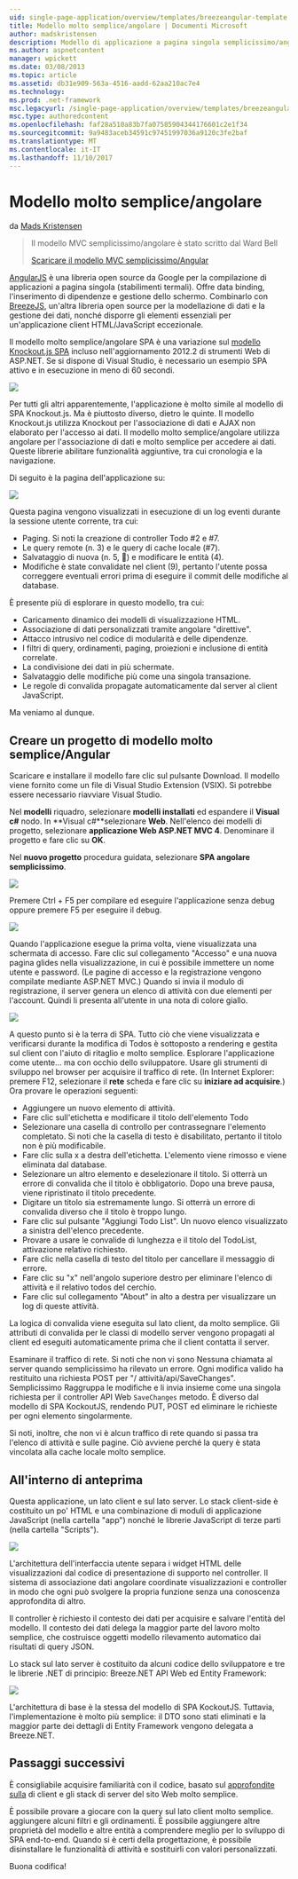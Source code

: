 ```yaml
---
uid: single-page-application/overview/templates/breezeangular-template
title: Modello molto semplice/angolare | Documenti Microsoft
author: madskristensen
description: Modello di applicazione a pagina singola semplicissimo/angolare
ms.author: aspnetcontent
manager: wpickett
ms.date: 03/08/2013
ms.topic: article
ms.assetid: db31e909-563a-4516-aadd-62aa210ac7e4
ms.technology: 
ms.prod: .net-framework
msc.legacyurl: /single-page-application/overview/templates/breezeangular-template
msc.type: authoredcontent
ms.openlocfilehash: faf28a510a83b7fa07585904344176601c2e1f34
ms.sourcegitcommit: 9a9483aceb34591c97451997036a9120c3fe2baf
ms.translationtype: MT
ms.contentlocale: it-IT
ms.lasthandoff: 11/10/2017
---
```

<a name="breezeangular-template"></a>Modello molto semplice/angolare
====================
da [Mads Kristensen](https://github.com/madskristensen)

> Il modello MVC semplicissimo/angolare è stato scritto dal Ward Bell
> 
> [Scaricare il modello MVC semplicissimo/Angular](https://go.microsoft.com/fwlink/?LinkId=286437)


[AngularJS](http://angularjs.org) è una libreria open source da Google per la compilazione di applicazioni a pagina singola (stabilimenti termali). Offre data binding, l'inserimento di dipendenze e gestione dello schermo. Combinarlo con [BreezeJS](http://www.breezejs.com/?utm_source=ms-spa), un'altra libreria open source per la modellazione di dati e la gestione dei dati, nonché disporre gli elementi essenziali per un'applicazione client HTML/JavaScript eccezionale.

Il modello molto semplice/angolare SPA è una variazione sul [modello Knockout.js SPA](../introduction/knockoutjs-template.md) incluso nell'aggiornamento 2012.2 di strumenti Web di ASP.NET. Se si dispone di Visual Studio, è necessario un esempio SPA attivo e in esecuzione in meno di 60 secondi.

![](http://www.breezejs.com/sites/all/images/spa-template/NgRunningTodoPage.png)

Per tutti gli altri apparentemente, l'applicazione è molto simile al modello di SPA Knockout.js. Ma è piuttosto diverso, dietro le quinte. Il modello Knockout.js utilizza Knockout per l'associazione di dati e AJAX non elaborato per l'accesso ai dati. Il modello molto semplice/angolare utilizza angolare per l'associazione di dati e molto semplice per accedere ai dati. Queste librerie abilitare funzionalità aggiuntive, tra cui cronologia e la navigazione.

Di seguito è la pagina dell'applicazione su:

![](http://www.breezejs.com/sites/all/images/spa-template/NgRunningAboutPage.png)

Questa pagina vengono visualizzati in esecuzione di un log eventi durante la sessione utente corrente, tra cui:

- Paging. Si noti la creazione di controller Todo #2 e #7.
- Le query remote (n. 3) e le query di cache locale (#7).
- Salvataggio di nuova (n. 5, &#6;) e modificare le entità (4).
- Modifiche è state convalidate nel client (9), pertanto l'utente possa correggere eventuali errori prima di eseguire il commit delle modifiche al database.

È presente più di esplorare in questo modello, tra cui:

- Caricamento dinamico dei modelli di visualizzazione HTML.
- Associazione di dati personalizzati tramite angolare "direttive".
- Attacco intrusivo nel codice di modularità e delle dipendenze.
- I filtri di query, ordinamenti, paging, proiezioni e inclusione di entità correlate.
- La condivisione dei dati in più schermate.
- Salvataggio delle modifiche più come una singola transazione.
- Le regole di convalida propagate automaticamente dal server al client JavaScript.

Ma veniamo al dunque.

## <a name="create-a-breezeangular-template-project"></a>Creare un progetto di modello molto semplice/Angular

Scaricare e installare il modello fare clic sul pulsante Download. Il modello viene fornito come un file di Visual Studio Extension (VSIX). Si potrebbe essere necessario riavviare Visual Studio.

Nel **modelli** riquadro, selezionare **modelli installati** ed espandere il **Visual c#** nodo. In **Visual c#**selezionare **Web**. Nell'elenco dei modelli di progetto, selezionare **applicazione Web ASP.NET MVC 4**. Denominare il progetto e fare clic su **OK**.

Nel **nuovo progetto** procedura guidata, selezionare **SPA angolare semplicissimo**.

![](http://www.breezejs.com/sites/all/images/spa-template/SelectBreezeNgSpaTemplate.png)

Premere Ctrl + F5 per compilare ed eseguire l'applicazione senza debug oppure premere F5 per eseguire il debug.

![](http://www.breezejs.com/sites/all/images/spa-template/ZephyrLogin.png)

Quando l'applicazione esegue la prima volta, viene visualizzata una schermata di accesso. Fare clic sul collegamento "Accesso" e una nuova pagina glides nella visualizzazione, in cui è possibile immettere un nome utente e password. (Le pagine di accesso e la registrazione vengono compilate mediante ASP.NET MVC.) Quando si invia il modulo di registrazione, il server genera un elenco di attività con due elementi per l'account. Quindi li presenta all'utente in una nota di colore giallo.

![](http://www.breezejs.com/sites/all/images/spa-template/TodoList.png)

A questo punto si è la terra di SPA. Tutto ciò che viene visualizzata e verificarsi durante la modifica di Todos è sottoposto a rendering e gestita sul client con l'aiuto di ritaglio e molto semplice. Esplorare l'applicazione come utente... ma con occhio dello sviluppatore. Usare gli strumenti di sviluppo nel browser per acquisire il traffico di rete. (In Internet Explorer: premere F12, selezionare il **rete** scheda e fare clic su **iniziare ad acquisire**.) Ora provare le operazioni seguenti:

- Aggiungere un nuovo elemento di attività.
- Fare clic sull'etichetta e modificare il titolo dell'elemento Todo
- Selezionare una casella di controllo per contrassegnare l'elemento completato. Si noti che la casella di testo è disabilitato, pertanto il titolo non è più modificabile.
- Fare clic sulla x a destra dell'etichetta. L'elemento viene rimosso e viene eliminata dal database.
- Selezionare un altro elemento e deselezionare il titolo. Si otterrà un errore di convalida che il titolo è obbligatorio. Dopo una breve pausa, viene ripristinato il titolo precedente.
- Digitare un titolo sia estremamente lungo. Si otterrà un errore di convalida diverso che il titolo è troppo lungo.
- Fare clic sul pulsante "Aggiungi Todo List". Un nuovo elenco visualizzato a sinistra dell'elenco precedente.
- Provare a usare le convalide di lunghezza e il titolo del TodoList, attivazione relativo richiesto.
- Fare clic nella casella di testo del titolo per cancellare il messaggio di errore.
- Fare clic su "x" nell'angolo superiore destro per eliminare l'elenco di attività e il relativo todos del cerchio.
- Fare clic sul collegamento "About" in alto a destra per visualizzare un log di queste attività.

La logica di convalida viene eseguita sul lato client, da molto semplice. Gli attributi di convalida per le classi di modello server vengono propagati al client ed eseguiti automaticamente prima che il client contatta il server.

Esaminare il traffico di rete. Si noti che non vi sono Nessuna chiamata al server quando semplicissimo ha rilevato un errore. Ogni modifica valido ha restituito una richiesta POST per "/ attività/api/SaveChanges". Semplicissimo Raggruppa le modifiche e li invia insieme come una singola richiesta per il controller API Web `SaveChanges` metodo. È diverso dal modello di SPA KockoutJS, rendendo PUT, POST ed eliminare le richieste per ogni elemento singolarmente.

Si noti, inoltre, che non vi è alcun traffico di rete quando si passa tra l'elenco di attività e sulle pagine. Ciò avviene perché la query è stata vincolata alla cache locale molto semplice.

## <a name="peek-inside"></a>All'interno di anteprima

Questa applicazione, un lato client e sul lato server. Lo stack client-side è costituito un po' HTML e una combinazione di moduli di applicazione JavaScript (nella cartella "app") nonché le librerie JavaScript di terze parti (nella cartella "Scripts").

![](http://www.breezejs.com/sites/all/images/spa-template/NgClientArchitecture2.png)

L'architettura dell'interfaccia utente separa i widget HTML delle visualizzazioni dal codice di presentazione di supporto nel controller. Il sistema di associazione dati angolare coordinate visualizzazioni e controller in modo che ogni può svolgere la propria funzione senza una conoscenza approfondita di altro.

Il controller è richiesto il contesto dei dati per acquisire e salvare l'entità del modello. Il contesto dei dati delega la maggior parte del lavoro molto semplice, che costruisce oggetti modello rilevamento automatico dai risultati di query JSON.

Lo stack sul lato server è costituito da alcuni codice dello sviluppatore e tre le librerie .NET di principio: Breeze.NET API Web ed Entity Framework:

![](http://www.breezejs.com/sites/all/images/spa-template/ServerArchitecture.png)

L'architettura di base è la stessa del modello di SPA KockoutJS. Tuttavia, l'implementazione è molto più semplice: il DTO sono stati eliminati e la maggior parte dei dettagli di Entity Framework vengono delegata a Breeze.NET.

## <a name="next-steps"></a>Passaggi successivi

È consigliabile acquisire familiarità con il codice, basato sul [approfondite sulla](http://www.breezejs.com/ng-spa-template?utm_source=ms-spa) di client e gli stack di server del sito Web molto semplice.

È possibile provare a giocare con la query sul lato client molto semplice. aggiungere alcuni filtri e gli ordinamenti. È possibile aggiungere altre proprietà del modello e altre entità a comprendere meglio per lo sviluppo di SPA end-to-end. Quando si è certi della progettazione, è possibile disinstallare le funzionalità di attività e sostituirli con valori personalizzati.

Buona codifica!
